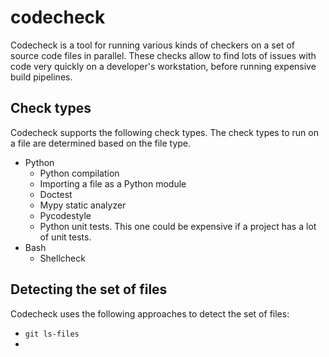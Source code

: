 # codecheck

Codecheck is a tool for running various kinds of checkers on a set of source code files in parallel.
These checks allow to find lots of issues with code very quickly on a developer's workstation,
before running expensive build pipelines.

## Check types

Codecheck supports the following check types. The check types to run on a file are determined based
on the file type.

- Python
  - Python compilation
  - Importing a file as a Python module
  - Doctest
  - Mypy static analyzer
  - Pycodestyle
  - Python unit tests. This one could be expensive if a project has a lot of unit tests.
- Bash
  - Shellcheck

## Detecting the set of files

Codecheck uses the following approaches to detect the set of files:

- `git ls-files`
-
